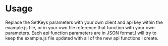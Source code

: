 Usage
=====================

Replace the SetKeys parameters with your own client and api key within the example.js file, or in your own file
reference that function with your own parameters. Each api function parameters are in JSON format.I will try to keep 
the example.js file updated with all of the new api functions I create.
